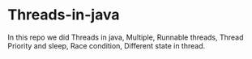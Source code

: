 # Threads-in-java
In this repo we did Threads in java, Multiple, Runnable threads, Thread Priority and sleep, Race condition, Different state in thread.
